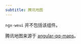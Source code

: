 ```yaml
---
subtitle: 腾讯地图
---
```


`ngx-weui` 并不包括该组件。

腾讯地图来源于 [angular-qq-maps](https://github.com/cipchk/angular-qq-maps)。
